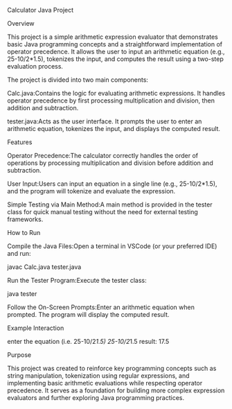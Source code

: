Calculator Java Project

Overview

This project is a simple arithmetic expression evaluator that demonstrates basic Java programming concepts and a straightforward implementation of operator precedence. It allows the user to input an arithmetic equation (e.g., 25-10/2*1.5), tokenizes the input, and computes the result using a two-step evaluation process.

The project is divided into two main components:

Calc.java:Contains the logic for evaluating arithmetic expressions. It handles operator precedence by first processing multiplication and division, then addition and subtraction.

tester.java:Acts as the user interface. It prompts the user to enter an arithmetic equation, tokenizes the input, and displays the computed result.

Features

Operator Precedence:The calculator correctly handles the order of operations by processing multiplication and division before addition and subtraction.

User Input:Users can input an equation in a single line (e.g., 25-10/2*1.5), and the program will tokenize and evaluate the expression.

Simple Testing via Main Method:A main method is provided in the tester class for quick manual testing without the need for external testing frameworks.

How to Run

Compile the Java Files:Open a terminal in VSCode (or your preferred IDE) and run:

javac Calc.java tester.java

Run the Tester Program:Execute the tester class:

java tester

Follow the On-Screen Prompts:Enter an arithmetic equation when prompted. The program will display the computed result.

Example Interaction

enter the equation (i.e. 25-10/2*1.5)
25-10/2*1.5
result: 17.5

Purpose

This project was created to reinforce key programming concepts such as string manipulation, tokenization using regular expressions, and implementing basic arithmetic evaluations while respecting operator precedence. It serves as a foundation for building more complex expression evaluators and further exploring Java programming practices.
